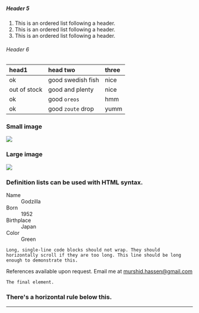##### [](#header-5)Header 5

  1.  This is an ordered list following a header.
  2.  This is an ordered list following a header.
  3.  This is an ordered list following a header.
###### [](#header-6)Header 6

  | head1        | head two          | three |
  |:-------------|:------------------|:------|
  | ok           | good swedish fish | nice  |
  | out of stock | good and plenty   | nice  |
  | ok           | good `oreos`      | hmm   |
  | ok           | good `zoute` drop | yumm  |



### Small image

  ![](https://www.dropbox.com/home/shared%20folder?preview=pexels-photo-112642.jpeg)

### Large image

  ![](https://guides.github.com/activities/hello-world/branching.png)


### Definition lists can be used with HTML syntax.

  <dl>
  <dt>Name</dt>
  <dd>Godzilla</dd>
  <dt>Born</dt>
  <dd>1952</dd>
  <dt>Birthplace</dt>
  <dd>Japan</dd>
  <dt>Color</dt>
  <dd>Green</dd>
  </dl>

  ```
  Long, single-line code blocks should not wrap. They should horizontally scroll if they are too long. This line should be long enough to demonstrate this.
  ```
  References available upon request. Email me at [murshid.hassen@gmail.com](https://mailto:murshidhassen@gmail.com)


  ```
  The final element.
  ```


### There's a horizontal rule below this.

* * *
